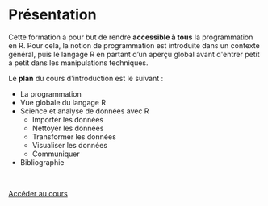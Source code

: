 # Présentation

Cette formation a pour but de rendre **accessible à tous** la programmation en R. Pour cela, la notion de programmation est introduite dans un contexte général, puis le langage R en partant d’un aperçu global avant d'entrer petit à petit dans les manipulations techniques.

Le **plan** du cours d'introduction est le suivant : 

- La programmation
- Vue globale du langage R
- Science et analyse de données avec R
  - Importer les données
  - Nettoyer les données
  - Transformer les données
  - Visualiser les données
  - Communiquer
- Bibliographie

<br/>

<a href="https://dianethy.github.io/cours_R/Introduction_R.html" class="customButton">Accéder au cours</a>

<br/>